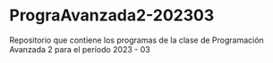 # PrograAvanzada2-202303
Repositorio que contiene los programas de la clase de Programación Avanzada 2 para el período 2023 - 03
